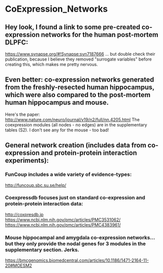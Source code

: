 # CoExpression_Networks


## Hey look, I found a link to some pre-created co-expression networks for the human post-mortem DLPFC:
https://www.synapse.org/#!Synapse:syn7187666
... but double check their publication, because I believe they removed "surrogate variables" before creating this, which makes me pretty nervous.

## Even better: co-expression networks generated from the freshly-resected human hippocampus, which were also compared to the post-mortem human hippocampus and mouse.
Here's the paper:
http://www.nature.com/neuro/journal/v19/n2/full/nn.4205.html
The coexpression modules (all nodes - no edges) are in the supplementary tables (S2).
I don't see any for the mouse - too bad!


## General network creation (includes data from co-expression and protein-protein interaction experiments):

### FunCoup includes a wide variety of evidence-types:
http://funcoup.sbc.su.se/help/

### Coexpressdb focuses just on standard co-expression and protein-protein interaction data:
http://coxpresdb.jp
https://www.ncbi.nlm.nih.gov/pmc/articles/PMC3531062/
https://www.ncbi.nlm.nih.gov/pmc/articles/PMC4383961/

### Mouse hippocampal and amygdala co-expression networks... but they only provide the nodal genes for 3 modules in the supplementary section. Jerks.
https://bmcgenomics.biomedcentral.com/articles/10.1186/1471-2164-11-20#MOESM2


